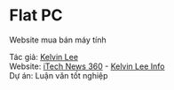Flat PC
========

Website mua bán máy tính

Tác giả: <a target='_blank' href='https://www.facebook.com/KelvinLee93'>Kelvin Lee</a><br/>
Website: <a target='_blank' href='http://itechnews360.com/'>iTech News 360</a> - <a target='_blank' href='http://kelvinlee.info/'>Kelvin Lee Info</a><br/>
Dự án: Luận văn tốt nghiệp

